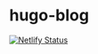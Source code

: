 # hugo-blog

[![Netlify Status](https://api.netlify.com/api/v1/badges/2ec024f1-727d-4a4b-b17e-48c700b9d866/deploy-status)](https://app.netlify.com/sites/evesquare/deploys)
